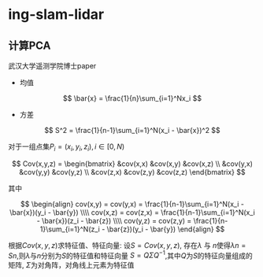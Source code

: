 # ing-slam-lidar




## 计算PCA
武汉大学遥测学院博士paper

- 均值

$$
\bar{x} = \frac{1}{n}\sum_{i=1}^Nx_i
$$

- 方差

$$
S^2 = \frac{1}{n-1}\sum_{i=1}^N(x_i - \bar{x})^2
$$

对于一组点集$P_i=(x_i,y_i,z_i), i \in [0,N)$

$$
Cov(x,y,z) = \begin{bmatrix}
    &cov(x,x) &cov(x,y) &cov(x,z) \\
    &cov(y,x) &cov(y,y) &cov(y,z) \\
    &cov(z,x) &cov(z,y) &cov(z,z) 
\end{bmatrix}
$$

其中

$$
\begin{align}
cov(x,y) = cov(y,x) = \frac{1}{n-1}\sum_{i=1}^N(x_i - \bar{x})(y_i - \bar{y}) \\\\
cov(x,z) = cov(z,x) = \frac{1}{n-1}\sum_{i=1}^N(x_i - \bar{x})(z_i - \bar{z}) \\\\
cov(y,z) = cov(z,y) = \frac{1}{n-1}\sum_{i=1}^N(z_i - \bar{z})(y_i - \bar{y})    
\end{align} 
$$

 

根据$Cov(x,y,z)$求特征值、特征向量: 设$S = Cov(x,y,z)$, 存在$\lambda$ 与 $n$使得$\lambda n = S n$,则$\lambda$与$n$分别为$S$的特征值和特征向量
$S=Q\Sigma Q^{-1}$,其中$Q$为$S$的特征向量组成的矩阵, $\Sigma$为对角阵，对角线上元素为特征值